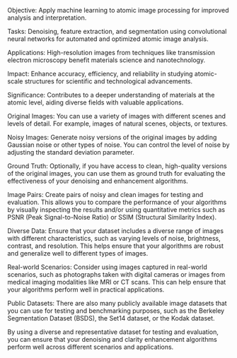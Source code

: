 Objective: Apply machine learning to atomic image processing for improved analysis and interpretation.

Tasks: Denoising, feature extraction, and segmentation using convolutional neural networks for automated and optimized atomic image analysis.

Applications: High-resolution images from techniques like transmission electron microscopy benefit materials science and nanotechnology.

Impact: Enhance accuracy, efficiency, and reliability in studying atomic-scale structures for scientific and technological advancements.

Significance: Contributes to a deeper understanding of materials at the atomic level, aiding diverse fields with valuable applications.

Original Images: You can use a variety of images with different scenes and levels of detail. For example, images of natural scenes, objects, or textures.

Noisy Images: Generate noisy versions of the original images by adding Gaussian noise or other types of noise. You can control the level of noise by adjusting the standard deviation parameter.

Ground Truth: Optionally, if you have access to clean, high-quality versions of the original images, you can use them as ground truth for evaluating the effectiveness of your denoising and enhancement algorithms.

Image Pairs: Create pairs of noisy and clean images for testing and evaluation. This allows you to compare the performance of your algorithms by visually inspecting the results and/or using quantitative metrics such as PSNR (Peak Signal-to-Noise Ratio) or SSIM (Structural Similarity Index).

Diverse Data: Ensure that your dataset includes a diverse range of images with different characteristics, such as varying levels of noise, brightness, contrast, and resolution. This helps ensure that your algorithms are robust and generalize well to different types of images.

Real-world Scenarios: Consider using images captured in real-world scenarios, such as photographs taken with digital cameras or images from medical imaging modalities like MRI or CT scans. This can help ensure that your algorithms perform well in practical applications.

Public Datasets: There are also many publicly available image datasets that you can use for testing and benchmarking purposes, such as the Berkeley Segmentation Dataset (BSDS), the Set14 dataset, or the Kodak dataset.

By using a diverse and representative dataset for testing and evaluation, you can ensure that your denoising and clarity enhancement algorithms perform well across different scenarios and applications.
